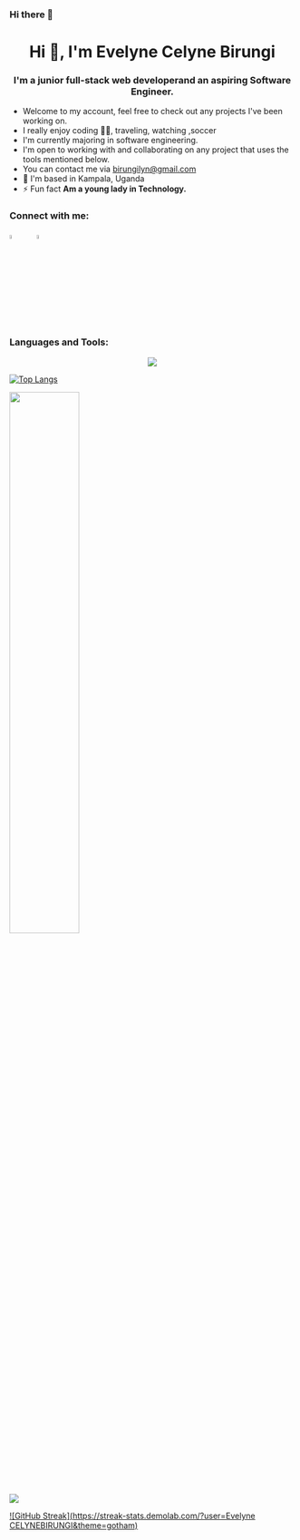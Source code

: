### Hi there 👋

<h1 align="center">Hi 👋, I'm Evelyne Celyne Birungi</h1>
<h3 align="center">I'm a junior full-stack web developerand an aspiring Software Engineer.</h3>  


- Welcome to my account, feel free to check out any projects I've been working on.
- I really enjoy coding 👩‍💻, traveling, watching ,soccer 
- I'm currently majoring in software engineering.
- I'm open to working with and collaborating on any project that uses the tools mentioned below.
- You can contact me via birungilyn@gmail.com
- 📍 I'm based in   Kampala, Uganda
- ⚡ Fun fact **Am a young lady in Technology.**

<h3 align="left">Connect with me:</h3>
<p align="left">
<a href="https://www.linkedin.com/in/evelyne-celyne-birungi-7b3178164?lipi=urn%3Ali%3Apage%3Ad_flagship3_profile_view_base_contact_details%3B5wD7ehDkTxySlsmwDhyhFQ%3D%3D"><img src="https://cdn.jsdelivr.net/gh/devicons/devicon/icons/linkedin/linkedin-original.svg" width="4%" height="4%"/></a>
&#8287;&#8287;&#8287;&#8287;&#8287;
<a href="mailto:birungilyn@gmail.com"><img src="https://www.vectorlogo.zone/logos/gmail/gmail-tile.svg" width="4%" height="4%"/></a>&#8287;&#8287;&#8287;&#8287;&#8287;
</p>

<h3 align="left">Languages and Tools:</h3>
<p align="center">
  <a href="https://github.com/CELYNEBIRUNGI">
    <img src="https://skillicons.dev/icons?i=html,css,bootstrap,js,webpack,react,rails,git,figma," />
  </a>
</p>


[![Top Langs](https://github-readme-stats.vercel.app/api/top-langs/?username=CELYNEBIRUNGIlayout=compact&theme=gotham)](https://github.com/anuraghazra/github-readme-stats)

<img src="https://github-readme-stats.vercel.app/api?username= CELYNEBIRUNGI&show_icons=true&count_private=true&theme=gotham" width="49.5%"/>

[![](https://github-readme-activity-graph.vercel.app/graph?username=CELYNEBIRUNGI&theme=gotham)](https://github.com/AbelG101/github-readme-activity-graph)

[![GitHub Streak](https://streak-stats.demolab.com/?user=Evelyne CELYNEBIRUNGI&theme=gotham)](https://git.io/streak-stats)



